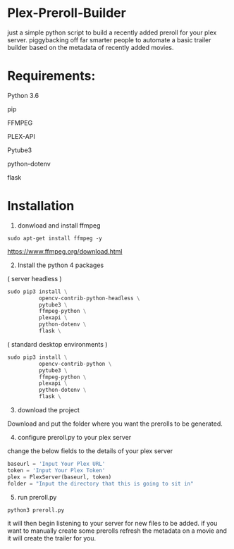 # Plex-Preroll-Builder
just a simple python script to build a recently added preroll for your plex server. piggybacking off far smarter people to automate a basic trailer builder based on the metadata of recently added movies.

# Requirements:
Python 3.6

pip

FFMPEG

PLEX-API

Pytube3

python-dotenv

flask



# Installation
1. donwload and install ffmpeg

``` ( ubuntu / debian based )
sudo apt-get install ffmpeg -y
``` 

https://www.ffmpeg.org/download.html

2. Install the python 4 packages 

( server headless )
```python
sudo pip3 install \
          opencv-contrib-python-headless \
          pytube3 \
          ffmpeg-python \
          plexapi \
          python-dotenv \
          flask \
```
( standard desktop environments ) 
```python
sudo pip3 install \
          opencv-contrib-python \
          pytube3 \
          ffmpeg-python \
          plexapi \
          python-dotenv \
          flask \

```

3. download the project

Download and put the folder where you want the prerolls to be generated.

4. configure preroll.py to your plex server

change the below fields to the details of your plex server

```python
baseurl = 'Input Your Plex URL'
token = 'Input Your Plex Token'
plex = PlexServer(baseurl, token)
folder = "Input the directory that this is going to sit in"
```

5. run preroll.py
```
python3 preroll.py
```

it will then begin listening to your server for new files to be added. if you want to manually create some prerolls refresh the metadata on a movie and it will create the trailer for you.